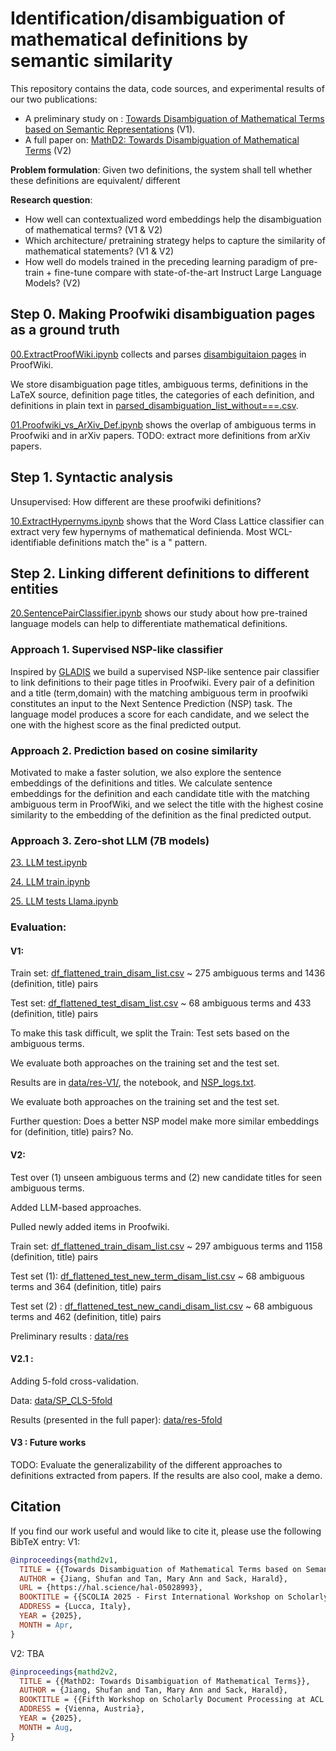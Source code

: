 # Identification/disambiguation of mathematical definitions by semantic similarity
This repository contains the data, code sources, and experimental results of our two publications:
- A preliminary study on : [Towards Disambiguation of Mathematical Terms based on Semantic Representations](https://hal.science/hal-05028993v1) (V1).
- A full paper on: [MathD2: Towards Disambiguation of Mathematical Terms](.) (V2)


**Problem formulation**: Given two definitions, the system shall tell whether these definitions are equivalent/ different

**Research question**: 

- How well can contextualized word embeddings help the disambiguation of mathematical terms? (V1 & V2)
- Which architecture/ pretraining strategy helps to capture the similarity of mathematical statements? (V1 & V2)
- How well do models trained in the preceding learning paradigm of pre-train + fine-tune compare with state-of-the-art Instruct Large Language Models? (V2)
  

## Step 0. Making Proofwiki disambiguation pages as a ground truth

[00.ExtractProofWiki.ipynb](00.ExtractProofWiki.ipynb) collects and parses [disambiguitaion pages](https://proofwiki.org/wiki/Category:Disambiguation_Pages) in ProofWiki.

We store disambiguation page titles, ambiguous terms, definitions in the LaTeX source, definition page titles, the categories of each definition, and definitions in plain text
in [parsed_disambiguation_list_without===.csv](parsed_disambiguation_list_without===.csv).

[01.Proofwiki_vs_ArXiv_Def.ipynb](01.Proofwiki_vs_ArXiv_Def.ipynb) shows the overlap of ambiguous terms in Proofwiki and in arXiv papers.
TODO: extract more definitions from arXiv papers.

## Step 1. Syntactic analysis

Unsupervised: How different are these proofwiki definitions?

[10.ExtractHypernyms.ipynb](10.ExtractHypernyms.ipynb) shows that the Word Class Lattice classifier can extract very few hypernyms of mathematical definienda. Most WCL-identifiable definitions match the" is a " pattern.


## Step 2. Linking different definitions to different entities
[20.SentencePairClassifier.ipynb](20.SentencePairClassifier.ipynb) shows our study about how pre-trained language models can help to differentiate mathematical definitions.

### Approach 1. Supervised NSP-like classifier
Inspired by [GLADIS](https://github.com/tigerchen52/GLADIS) we build a supervised NSP-like sentence pair classifier to link definitions to their page titles in Proofwiki. Every pair of a definition and a title (term,domain) with the matching ambiguous term in proofwiki constitutes an input to the Next Sentence Prediction (NSP) task. 
The language model produces a score for each candidate, and we select the one with the highest score as the final predicted output.


### Approach 2. Prediction based on cosine similarity
Motivated to make a faster solution, we also explore the sentence embeddings of the definitions and titles. We calculate sentence embeddings for the definition and each candidate title with the matching ambiguous term in ProofWiki, and we select the title with the highest cosine similarity to the embedding of the definition as the final predicted output.

### Approach 3. Zero-shot LLM (7B models)
[23. LLM test.ipynb](23.%20LLM%20tests.ipynb)

[24. LLM train.ipynb](24.%20LLM%20tests%20Mistralv3.ipynb)

[25. LLM tests Llama.ipynb](25.%20LLM%20tests%20Llama.ipynb)  
### Evaluation:


#### V1: 
Train set: [df_flattened_train_disam_list.csv](data/SP_CLS_old/df_flattened_train_disam_list.csv) ~ 275 ambiguous terms and 1436 (definition, title) pairs

Test set: [df_flattened_test_disam_list.csv](data/SP_CLS_old/df_flattened_test_disam_list.csv) ~ 68 ambiguous terms and 433 (definition, title) pairs

To make this task difficult, we split the Train: Test sets based on the ambiguous terms. 

We evaluate both approaches on the training set and the test set. 

Results are in [data/res-V1/](data/res-V1), the notebook, and [NSP_logs.txt](NSP_logs.txt). 

We evaluate both approaches on the training set and the test set. 

Further question: Does a better NSP model make more similar embeddings for (definition, title) pairs? No.

#### V2:
Test over (1) unseen ambiguous terms and (2) new candidate titles for seen ambiguous terms.

Added LLM-based approaches.

Pulled newly added items in Proofwiki.

Train set: [df_flattened_train_disam_list.csv](data/SP_CLS/df_flattened_train_disam_list.csv) ~ 297 ambiguous terms and 1158 (definition, title) pairs

Test set (1): [df_flattened_test_new_term_disam_list.csv](ddata/SP_CLS/df_flattened_test_new_term_disam_list.csv) ~ 68 ambiguous terms and 364 (definition, title) pairs

Test set (2) : [df_flattened_test_new_candi_disam_list.csv](ddata/SP_CLS/df_flattened_test_new_candi_disam_list.csv) ~ 68 ambiguous terms and 462 (definition, title) pairs

Preliminary results : [data/res](data/res)

#### V2.1 :
Adding 5-fold cross-validation.

Data: [data/SP_CLS-5fold](data/SP_CLS-5fold)

Results (presented in the full paper): [data/res-5fold](data/res-5fold)

#### V3 : Future works

TODO: Evaluate the generalizability of the different approaches to definitions extracted from papers. If the results are also cool, make a demo.

## Citation

If you find our work useful and would like to cite it, please use the following BibTeX entry:
V1:
```bibtex
@inproceedings{mathd2v1,
  TITLE = {{Towards Disambiguation of Mathematical Terms based on Semantic Representations}},
  AUTHOR = {Jiang, Shufan and Tan, Mary Ann and Sack, Harald},
  URL = {https://hal.science/hal-05028993},
  BOOKTITLE = {{SCOLIA 2025 - First International Workshop on Scholarly Information Access}},
  ADDRESS = {Lucca, Italy},
  YEAR = {2025},
  MONTH = Apr,
}
```
V2: TBA
```bibtex
@inproceedings{mathd2v2,
  TITLE = {{MathD2: Towards Disambiguation of Mathematical Terms}},
  AUTHOR = {Jiang, Shufan and Tan, Mary Ann and Sack, Harald},
  BOOKTITLE = {{Fifth Workshop on Scholarly Document Processing at ACL 2025}},
  ADDRESS = {Vienna, Austria},
  YEAR = {2025},
  MONTH = Aug,
}
```
